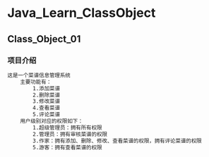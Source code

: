 # Java_Learn_ClassObject

## Class_Object_01
### 项目介绍
```markdown
这是一个菜谱信息管理系统
    主要功能有：
        1.添加菜谱
        2.删除菜谱
        3.修改菜谱
        4.查看菜谱
        5.评论菜谱
    用户级别对应的权限如下：
        1.超级管理员：拥有所有权限
        2.管理员：拥有审核菜谱的权限
        3.作家：拥有添加、删除、修改、查看菜谱的权限，拥有评论菜谱的权限
        5.游客：拥有查看菜谱的权限
```

